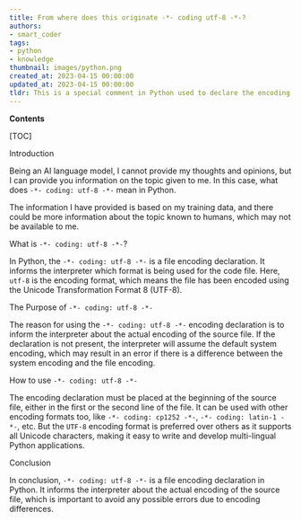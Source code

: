 ```yaml
---
title: From where does this originate -*- coding utf-8 -*-?
authors:
- smart_coder
tags:
- python
- knowledge
thumbnail: images/python.png
created_at: 2023-04-15 00:00:00
updated_at: 2023-04-15 00:00:00
tldr: This is a special comment in Python used to declare the encoding of the source code file.
---
```


**Contents**

[TOC]

Introduction

Being an AI language model, I cannot provide my thoughts and opinions, but I can provide you information on the topic given to me. In this case, what does `-*- coding: utf-8 -*-` mean in Python. 

The information I have provided is based on my training data, and there could be more information about the topic known to humans, which may not be available to me. 

What is `-*- coding: utf-8 -*-`?

In Python, the `-*- coding: utf-8 -*-` is a file encoding declaration. It informs the interpreter which format is being used for the code file. Here, `utf-8` is the encoding format, which means the file has been encoded using the Unicode Transformation Format 8 (UTF-8). 

The Purpose of `-*- coding: utf-8 -*-`

The reason for using the `-*- coding: utf-8 -*-` encoding declaration is to inform the interpreter about the actual encoding of the source file. If the declaration is not present, the interpreter will assume the default system encoding, which may result in an error if there is a difference between the system encoding and the file encoding. 

How to use `-*- coding: utf-8 -*-`

The encoding declaration must be placed at the beginning of the source file, either in the first or the second line of the file. It can be used with other encoding formats too, like `-*- coding: cp1252 -*-`, `-*- coding: latin-1 -*-`, etc. But the `UTF-8` encoding format is preferred over others as it supports all Unicode characters, making it easy to write and develop multi-lingual Python applications.

Conclusion

In conclusion, `-*- coding: utf-8 -*-` is a file encoding declaration in Python. It informs the interpreter about the actual encoding of the source file, which is important to avoid any possible errors due to encoding differences.
